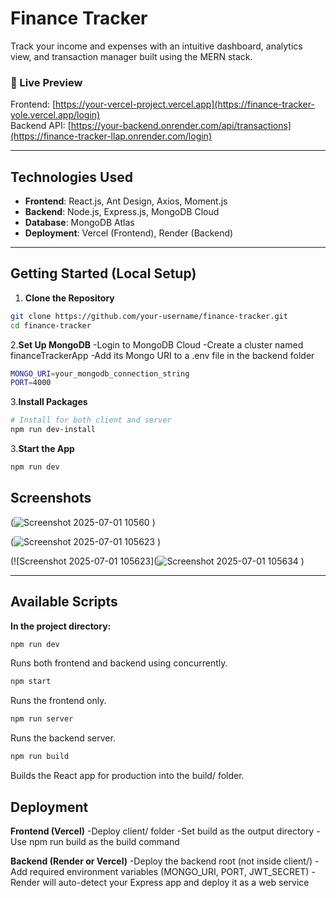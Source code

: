 # Finance Tracker 

Track your income and expenses with an intuitive dashboard, analytics view, and transaction manager built using the MERN stack.

### 🚀 Live Preview  
Frontend: [https://your-vercel-project.vercel.app](https://finance-tracker-yole.vercel.app/login)  
Backend API: [https://your-backend.onrender.com/api/transactions](https://finance-tracker-llap.onrender.com/login)

---

##  Technologies Used

- **Frontend**: React.js, Ant Design, Axios, Moment.js
- **Backend**: Node.js, Express.js, MongoDB Cloud
- **Database**: MongoDB Atlas
- **Deployment**: Vercel (Frontend), Render (Backend)

---

## Getting Started (Local Setup)

1. **Clone the Repository**

```bash
git clone https://github.com/your-username/finance-tracker.git
cd finance-tracker
```
2.**Set Up MongoDB**
   -Login to MongoDB Cloud
   -Create a cluster named financeTrackerApp
   -Add its Mongo URI to a .env file in the backend folder

   ```bash
MONGO_URI=your_mongodb_connection_string
PORT=4000


```
3.**Install Packages**
```bash
# Install for both client and server
npm run dev-install

```
3.**Start the App**
```bash
npm run dev
```

##  Screenshots

(![Screenshot 2025-07-01 10560](https://github.com/user-attachments/assets/8e1a574d-1f89-4e96-8f56-533fb927fcdd)
)

(![Screenshot 2025-07-01 105623](https://github.com/user-attachments/assets/7088d83b-08b3-4fae-b4f1-01eb07422ed4)
)

(![Screenshot 2025-07-01 105623](![Screenshot 2025-07-01 105634](https://github.com/user-attachments/assets/1fce24e9-9e88-4104-94d1-7380c5c3a477)
)


---


## Available Scripts

 **In the project directory:**

```bash
npm run dev
```
Runs both frontend and backend using concurrently.

   ```bash
npm start
```
Runs the frontend only.

```bash
npm run server
```
Runs the backend server.

```bash
npm run build
```
Builds the React app for production into the build/ folder.


## Deployment
**Frontend (Vercel)**
  -Deploy client/ folder
  -Set build as the output directory
  -Use npm run build as the build command

**Backend (Render or Vercel)**
  -Deploy the backend root (not inside client/)
  -Add required environment variables (MONGO_URI, PORT, JWT_SECRET)
  -Render will auto-detect your Express app and deploy it as a web service

   
    
    
